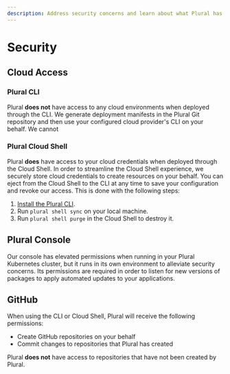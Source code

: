 ```yaml
---
description: Address security concerns and learn about what Plural has access to.
---
```


# Security

## Cloud Access

### Plural CLI

Plural **does not** have access to any cloud environments when deployed through the CLI. We generate deployment manifests in the Plural Git repository and then use your configured cloud provider's CLI on your behalf. We cannot&#x20;

### Plural Cloud Shell

Plural **does** have access to your cloud credentials when deployed through the Cloud Shell. In order to streamline the Cloud Shell experience, we securely store cloud credentials to create resources on your behalf. You can eject from the Cloud Shell to the CLI at any time to save your configuration and revoke our access. This is done with the following steps:

1. [Install the Plural CLI](../getting-started/getting-started.md).
2. Run `plural shell sync` on your local machine.
3. Run `plural shell purge` in the Cloud Shell to destroy it.

## Plural Console

Our console has elevated permissions when running in your Plural Kubernetes cluster, but it runs in its own environment to alleviate security concerns. Its permissions are required in order to listen for new versions of packages to apply automated updates to your applications.

## GitHub

When using the CLI or Cloud Shell, Plural will receive the following permissions:

* Create GitHub repositories on your behalf
* Commit changes to repositories that Plural has created

Plural **does not** have access to repositories that have not been created by Plural.&#x20;

